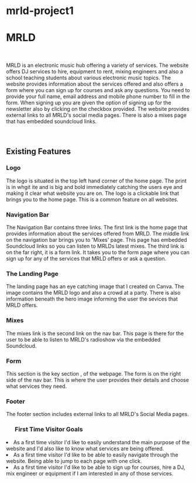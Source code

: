# mrld-project1
<h1>MRLD</h1>
<br>
<p>MRLD is an electronic music hub offering a variety of services. The website offers DJ services to hire, equipment to rent, mixing engineers and also a school teaching students about various electronic music topics. The website provides information about the services offered and also offers a form where you can sign up for courses and ask any questions. You need to provide your full name, email address and mobile phone number to fill in the form. When signing up you are given the option of signing up for the newsletter also by clicking on the checkbox provided. The website provides external links to all MRLD's social media pages. There is also a mixes page that has embedded soundcloud links. </p>
<br>
<h2>Existing Features</h2>
<h3>Logo</h3>
<p>The logo is situated in the top left hand corner of the home page. The print is in whgit ite and is big and bold immediately catching the users eye and making it clear what website you are on. The logo is a clickable link that brings you to the home page.  This is a common feature on all websites. </p>
<h3>Navigation Bar</h3
<p>
The Navigation Bar contains three links. The first link is the home page that provides information about the services offered from MRLD. The middle link on the navigation bar brings you to 'Mixes' page. This page has embedded Soundcloud links so you can listen to MRLDs latest mixes. The third link is on the far right, it is a form link. It takes you to the form page where you can sign up for any of the services that MRLD offers or ask a question.
</p>
<h3>
The Landing Page
</h3>
<p>
The landing page has an eye catching image that I created on Canva. The image contains the MRLD logo and also a crowd at a party. There is also information beneath the hero image informing the user the sevices that MRLD offers.
</p>
<h3>
Mixes
</h3>
<p>
The mixes link is the second link on the nav bar. This page is there for the user to be able to listen to MRLD's radioshow via the embedded Soundcloud.
</p>
<h3>
Form
</h3>
<p>
This section is the key section , of the webpage. The form is on the right side of the nav bar. This is where the user provides their details and choose what services they need.
</p>
<h3>
Footer
</h3>
<p>
The footer section includes external links to all MRLD's Social Media pages.
</p>
<ul><h3>First Time Visitor Goals</h3></ul>
<li>
As a first time visitor I'd like to easily understand the main purpose of the website and I'd also like to know what services are being offered.
</li>
<li>
As a first time visitor I'd like to be able to easily navigate through the website. Being able to jump to each page with one click.
</li>
<li>
As a first time visitor I'd like to be able to sign up for courses, hire a DJ, mix engineer or equipment if I am interested in any of those services.
</li>
